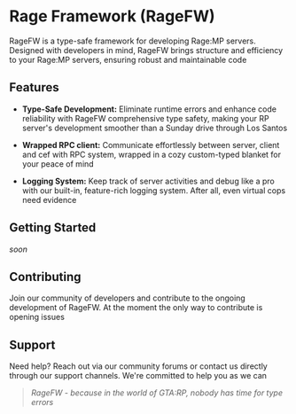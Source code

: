 # Rage Framework (RageFW)
RageFW is a type-safe framework for developing Rage:MP servers. Designed with developers in mind, RageFW brings structure and efficiency to your Rage:MP servers, ensuring robust and maintainable code

## Features
 - **Type-Safe Development:** Eliminate runtime errors and enhance code reliability with RageFW comprehensive type safety, making your RP server's development smoother than a Sunday drive through Los Santos

 - **Wrapped RPC client:** Communicate effortlessly between server, client and cef with RPC system, wrapped in a cozy custom-typed blanket for your peace of mind

 - **Logging System:** Keep track of server activities and debug like a pro with our built-in, feature-rich logging system. After all, even virtual cops need evidence

## Getting Started
*soon*

## Contributing
Join our community of developers and contribute to the ongoing development of RageFW. At the moment the only way to contribute is opening issues 

## Support
Need help? Reach out via our community forums or contact us directly through our support channels. We're committed to help you as we can

> *RageFW - because in the world of GTA:RP, nobody has time for type errors*